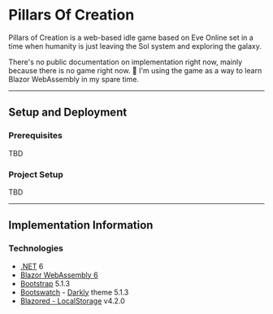 # Pillars Of Creation
Pillars of Creation is a web-based idle game based on Eve Online set in a time when humanity is just leaving the Sol system and exploring the galaxy.

There's no public documentation on implementation right now, mainly because there is no game right now. 🙂  I'm using the game as a way to learn Blazor WebAssembly in my spare time.

---

## Setup and Deployment
### Prerequisites
TBD

### Project Setup
TBD

---

## Implementation Information
### Technologies
* [.NET](https://dotnet.microsoft.com) 6
* [Blazor WebAssembly 6](https://docs.microsoft.com/en-us/aspnet/core/blazor/?view=aspnetcore-6.0)
* [Bootstrap](https://getbootstrap.com) 5.1.3
* [Bootswatch](https://bootswatch.com) - [Darkly](https://bootswatch.com/darkly/) theme 5.1.3
* [Blazored - LocalStorage](https://www.nuget.org/packages/Blazored.LocalStorage/) v4.2.0
